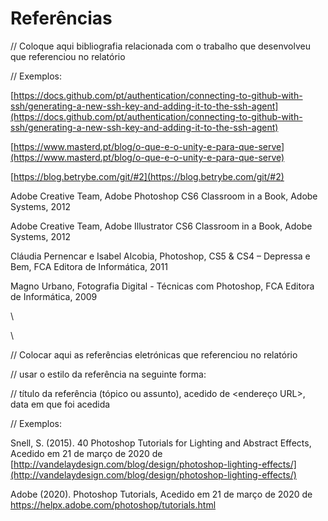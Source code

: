# Referências



// Coloque aqui bibliografia relacionada com o trabalho que desenvolveu que referenciou no relatório

// Exemplos:

[https://docs.github.com/pt/authentication/connecting-to-github-with-ssh/generating-a-new-ssh-key-and-adding-it-to-the-ssh-agent](https://docs.github.com/pt/authentication/connecting-to-github-with-ssh/generating-a-new-ssh-key-and-adding-it-to-the-ssh-agent)

[https://www.masterd.pt/blog/o-que-e-o-unity-e-para-que-serve](https://www.masterd.pt/blog/o-que-e-o-unity-e-para-que-serve)

[https://blog.betrybe.com/git/#2](https://blog.betrybe.com/git/#2)

Adobe Creative Team, Adobe Photoshop CS6 Classroom in a Book, Adobe Systems, 2012

Adobe Creative Team, Adobe Illustrator CS6 Classroom in a Book, Adobe Systems, 2012

Cláudia Pernencar e Isabel Alcobia, Photoshop, CS5 & CS4 – Depressa e Bem, FCA Editora de Informática, 2011&#x20;

Magno Urbano, Fotografia Digital - Técnicas com Photoshop, FCA Editora de Informática, 2009&#x20;

\


\


// Colocar aqui as referências eletrónicas que referenciou no relatório

// usar o estilo da referência na seguinte forma:

//  título da referência (tópico ou assunto), acedido de \<endereço URL>, data em que foi acedida

// Exemplos:

Snell, S. (2015). 40 Photoshop Tutorials for Lighting and Abstract Effects, Acedido em 21 de março de 2020 de [http://vandelaydesign.com/blog/design/photoshop-lighting-effects/](http://vandelaydesign.com/blog/design/photoshop-lighting-effects/)

Adobe (2020). Photoshop Tutorials, Acedido em 21 de março de 2020 de https://helpx.adobe.com/photoshop/tutorials.html
